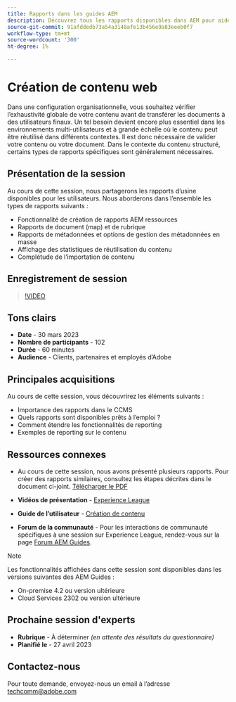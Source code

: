 ```yaml
---
title: Rapports dans les guides AEM
description: Découvrez tous les rapports disponibles dans AEM pour aider les utilisateurs à améliorer la qualité du contenu.
source-git-commit: 91afddedb73a54a3148afe13b456e9a83eeeb0f7
workflow-type: tm+mt
source-wordcount: '300'
ht-degree: 1%

---
```


# Création de contenu web

Dans une configuration organisationnelle, vous souhaitez vérifier l’exhaustivité globale de votre contenu avant de transférer les documents à des utilisateurs finaux. Un tel besoin devient encore plus essentiel dans les environnements multi-utilisateurs et à grande échelle où le contenu peut être réutilisé dans différents contextes. Il est donc nécessaire de valider votre contenu ou votre document. Dans le contexte du contenu structuré, certains types de rapports spécifiques sont généralement nécessaires.


## Présentation de la session

Au cours de cette session, nous partagerons les rapports d’usine disponibles pour les utilisateurs. Nous aborderons dans l’ensemble les types de rapports suivants :
- Fonctionnalité de création de rapports AEM ressources
- Rapports de document (map) et de rubrique
- Rapports de métadonnées et options de gestion des métadonnées en masse
- Affichage des statistiques de réutilisation du contenu
- Complétude de l’importation de contenu


## Enregistrement de session

>[!VIDEO](https://video.tv.adobe.com/v/3417529/guides--reporting-reporting?quality=12&learn=on)


## Tons clairs

- **Date** - 30 mars 2023
- **Nombre de participants** - 102
- **Durée** - 60 minutes
- **Audience** - Clients, partenaires et employés d’Adobe


## Principales acquisitions

Au cours de cette session, vous découvrirez les éléments suivants :
- Importance des rapports dans le CCMS
- Quels rapports sont disponibles prêts à l’emploi ?
- Comment étendre les fonctionnalités de reporting
- Exemples de reporting sur le contenu


## Ressources connexes

- Au cours de cette session, nous avons présenté plusieurs rapports. Pour créer des rapports similaires, consultez les étapes décrites dans le document ci-joint. [Télécharger le PDF](./assets/aem-guides-expert-session-reports-documentation.pdf)

- **Vidéos de présentation** -  [Experience League](https://experienceleague.adobe.com/docs/experience-manager-guides-learn/videos/output-generation/working-with-reports.html?lang=en)

- **Guide de l’utilisateur** - [Création de contenu](https://help.adobe.com/en_US/xml-documentation-for-adobe-experience-manager/index.html#t=DXML-master-map%2Freports-intro.html)

- **Forum de la communauté** - Pour les interactions de communauté spécifiques à une session sur Experience League, rendez-vous sur la page  [Forum AEM Guides](https://experienceleaguecommunities.adobe.com/t5/experience-manager-guides/bd-p/xml-documentation-discussions).

>[!NOTE]
>
> Les fonctionnalités affichées dans cette session sont disponibles dans les versions suivantes des AEM Guides :
> - On-premise 4.2 ou version ultérieure
> - Cloud Services 2302 ou version ultérieure



## Prochaine session d&#39;experts

- **Rubrique** - À déterminer *(en attente des résultats du questionnaire)*
- **Planifié le** - 27 avril 2023


## Contactez-nous

Pour toute demande, envoyez-nous un email à l’adresse <techcomm@adobe.com>
